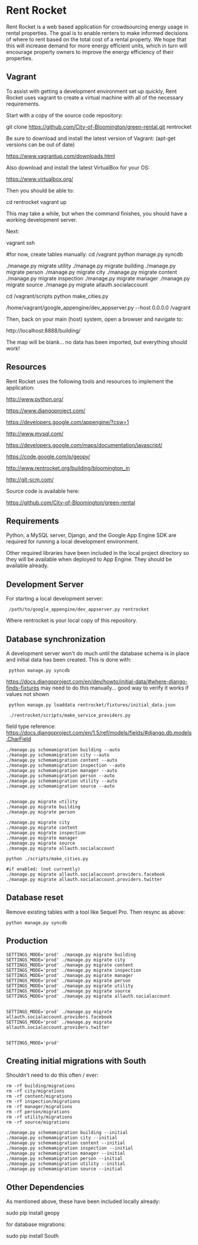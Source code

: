 Rent Rocket
============

Rent Rocket is a web based application for crowdsourcing energy usage in rental properties.  The goal is to enable renters to make informed decisions of where to rent based on the total cost of a rental property.  We hope that this will increase demand for more energy efficient units, which in turn will encourage property owners to improve the energy efficiency of their properties. 

Vagrant
-------------
To assist with getting a development environment set up quickly, Rent Rocket uses vagrant to create a virtual machine with all of the necessary requirements.

Start with a copy of the source code repository:

git clone https://github.com/City-of-Bloomington/green-rental.git rentrocket

Be sure to download and install the latest version of Vagrant:
(apt-get versions can be out of date)

https://www.vagrantup.com/downloads.html

Also download and install the latest VirtualBox for your OS:

https://www.virtualbox.org/

Then you should be able to:

cd rentrocket
vagrant up

This may take a while, but when the command finishes, you should have a working development server.

Next:

vagrant ssh

#for now, create tables manually:
cd /vagrant
python manage.py syncdb

./manage.py migrate utility
./manage.py migrate building
./manage.py migrate person
./manage.py migrate city
./manage.py migrate content
./manage.py migrate inspection
./manage.py migrate manager
./manage.py migrate source
./manage.py migrate allauth.socialaccount

cd /vagrant/scripts
python make_cities.py

/home/vagrant/google_appengine/dev_appserver.py --host 0.0.0.0 /vagrant



Then, back on your main (host) system, open a browser and navigate to:

http://localhost:8888/building/

The map will be blank... no data has been imported, but everything should work!

Resources
-----------------

Rent Rocket uses the following tools and resources to implement the application:

http://www.python.org/

https://www.djangoproject.com/

https://developers.google.com/appengine/?csw=1

http://www.mysql.com/

https://developers.google.com/maps/documentation/javascript/

https://code.google.com/p/geopy/

http://www.rentrocket.org/building/bloomington_in

http://git-scm.com/


Source code is available here:

https://github.com/City-of-Bloomington/green-rental

Requirements
-----------------

Python, a MySQL server, Django, and the Google App Engine SDK are required for running a local development environment. 

Other required libraries have been included in the local project directory so they will be available when deployed to App Engine.  They should be available already. 

Development Server
------------------------

For starting a local development server:

     /path/to/google_appengine/dev_appserver.py rentrocket

Where rentrocket is your local copy of this repository. 

Database synchronization
----------------------------------

A development server won't do much until the database schema is in place and initial data has been created.  This is done with:

     python manage.py syncdb

https://docs.djangoproject.com/en/dev/howto/initial-data/#where-django-finds-fixtures
may need to do this manually... good way to verify it works if values not shown

     python manage.py loaddata rentrocket/fixtures/initial_data.json

     ./rentrocket/scripts/make_service_providers.py
     
field type reference:
https://docs.djangoproject.com/en/1.5/ref/models/fields/#django.db.models.CharField

    ./manage.py schemamigration building --auto
    ./manage.py schemamigration city --auto
    ./manage.py schemamigration content --auto
    ./manage.py schemamigration inspection --auto
    ./manage.py schemamigration manager --auto
    ./manage.py schemamigration person --auto
    ./manage.py schemamigration utility --auto
    ./manage.py schemamigration source --auto


    ./manage.py migrate utility
    ./manage.py migrate building
    ./manage.py migrate person
    
    ./manage.py migrate city
    ./manage.py migrate content
    ./manage.py migrate inspection
    ./manage.py migrate manager
    ./manage.py migrate source
    ./manage.py migrate allauth.socialaccount

    python ./scripts/make_cities.py

    #if enabled: (not currently)
    ./manage.py migrate allauth.socialaccount.providers.facebook
    ./manage.py migrate allauth.socialaccount.providers.twitter


Database reset
----------------------------------

Remove existing tables with a tool like Sequel Pro.  Then resync as above:

    python manage.py syncdb


Production
-------------------

    SETTINGS_MODE='prod' ./manage.py migrate building
    SETTINGS_MODE='prod' ./manage.py migrate city
    SETTINGS_MODE='prod' ./manage.py migrate content
    SETTINGS_MODE='prod' ./manage.py migrate inspection
    SETTINGS_MODE='prod' ./manage.py migrate manager
    SETTINGS_MODE='prod' ./manage.py migrate person
    SETTINGS_MODE='prod' ./manage.py migrate utility
    SETTINGS_MODE='prod' ./manage.py migrate source
    SETTINGS_MODE='prod' ./manage.py migrate allauth.socialaccount


    SETTINGS_MODE='prod' ./manage.py migrate allauth.socialaccount.providers.facebook
    SETTINGS_MODE='prod' ./manage.py migrate allauth.socialaccount.providers.twitter


    SETTINGS_MODE='prod' 


Creating initial migrations with South
------------------------------------------

Shouldn't need to do this often / ever:

    rm -rf building/migrations
    rm -rf city/migrations
    rm -rf content/migrations
    rm -rf inspection/migrations
    rm -rf manager/migrations
    rm -rf person/migrations
    rm -rf utility/migrations
    rm -rf source/migrations

    ./manage.py schemamigration building --initial
    ./manage.py schemamigration city --initial
    ./manage.py schemamigration content --initial
    ./manage.py schemamigration inspection --initial
    ./manage.py schemamigration manager --initial
    ./manage.py schemamigration person --initial
    ./manage.py schemamigration utility --initial
    ./manage.py schemamigration source --initial



Other Dependencies
-----------------------

As mentioned above, these have been included locally already:

   sudo pip install geopy

for database migrations:

   sudo pip install South


